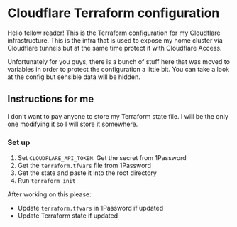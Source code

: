 # Cloudflare Terraform configuration

Hello fellow reader! This is the Terraform configuration for my Cloudflare infrastructure. This is the infra that is used to expose my home cluster via Cloudflare tunnels but at the same time protect it with Cloudflare Access.

Unfortunately for you guys, there is a bunch of stuff here that was moved to variables in order to protect the configuration a little bit. You can take a look at the config but sensible data will be hidden.

## Instructions for me

I don't want to pay anyone to store my Terraform state file. I will be the only one modifying it so I will store it somewhere.

### Set up

1. Set `CLOUDFLARE_API_TOKEN`. Get the secret from 1Password
2. Get the `terraform.tfvars` file from 1Password
3. Get the state and paste it into the root directory
4. Run `terraform init`

After working on this please:

- Update `terraform.tfvars` in 1Password if updated
- Update Terraform state if updated

